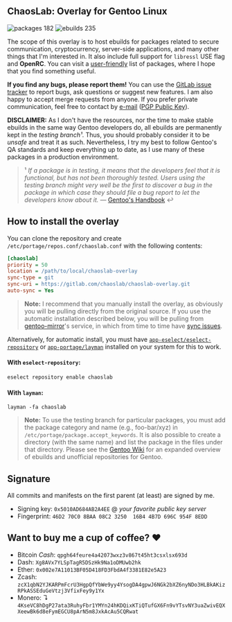 ChaosLab: Overlay for Gentoo Linux
----------------------------------

![packages 182](https://img.shields.io/badge/packages-182-blue.svg?style=flat-square)
![ebuilds 235](https://img.shields.io/badge/ebuilds-235-orange.svg?style=flat-square)

The scope of this overlay is to host ebuilds for packages related to secure communication,
cryptocurrency, server-side applications, and many other things that I'm interested in. It
also include full support for `libressl` USE flag and **OpenRC**. You can visit a
[user-friendly](LISTING.md) list of packages, where I hope that you find something useful.

**If you find any bugs, please report them!** You can use the
[GitLab issue tracker](https://gitlab.com/chaoslab/chaoslab-overlay/issues) to report bugs, ask
questions or suggest new features. I am also happy to accept merge requests from anyone. If you
prefer private communication, feel free to contact by [e-mail](overlay.xml#L9)
([PGP Public Key](#signature)).

**DISCLAIMER:** As I don't have the resources, nor the time to make stable ebuilds
in the same way Gentoo developers do, all ebuilds are permanently kept in the _testing
branch¹_. Thus, you should probably consider it to be _unsafe_ and treat it as such.
Nevertheless, I try my best to follow Gentoo's QA standards and keep everything up to date,
as I use many of these packages in a production environment.

> ¹ *If a package is in testing, it means that the developers feel that it is functional,
but has not been thoroughly tested. Users using the testing branch might very well be the
first to discover a bug in the package in which case they should file a bug report to let
the developers know about it.* —
[Gentoo's Handbook](https://wiki.gentoo.org/wiki/Handbook:AMD64/Full/Portage#Testing) ↩

## How to install the overlay
You can clone the repository and create `/etc/portage/repos.conf/chaoslab.conf` with the
following contents:

```ini
[chaoslab]
priority = 50
location = /path/to/local/chaoslab-overlay
sync-type = git
sync-uri = https://gitlab.com/chaoslab/chaoslab-overlay.git
auto-sync = Yes
```

> **Note:** I recommend that you manually install the overlay, as obviously you will be
pulling directly from the original source. If you use the automatic installation described
below, you will be pulling from [gentoo-mirror](https://github.com/gentoo-mirror)'s
service, in which from time to time have [sync issues](https://bugs.gentoo.org/653472).

Alternatively, for automatic install, you must have
[`app-eselect/eselect-repository`](https://packages.gentoo.org/packages/app-eselect/eselect-repository)
or [`app-portage/layman`](https://packages.gentoo.org/packages/app-portage/layman)
installed on your system for this to work.

#### With `eselect-repository`:
```
eselect repository enable chaoslab
```

#### With `layman`:
```
layman -fa chaoslab
```

> **Note:** To use the testing branch for particular packages, you must add the package
category and name (e.g., foo-bar/xyz) in `/etc/portage/package.accept_keywords`. It is
also possible to create a directory (with the same name) and list the package in the
files under that directory. Please see the [Gentoo Wiki](https://wiki.gentoo.org/wiki/Ebuild_repository)
for an expanded overview of ebuilds and unofficial repositories for Gentoo.

## Signature
All commits and manifests on the first parent (at least) are signed by me.
* Signing key: `0x5010AD684AB2A4EE` @ _your favorite public key server_
* Fingerprint: `46D2 70C0 8BAA 08C2 3250  16B4 4B7D 696C 954F 8EDD`

## Want to buy me a cup of coffee? ❤
* Bitcoin _Cash_: `qpgh64feure4a42073wxz3v867t45ht3csxlsx693d`
* Dash: `Xg8AVx7YLSpTagR5DSzHk9Na1oDMUwb2hk`
* Ether: `0x002e7A11013BF05D418FD3FbdA4f3381E82e5A23`
* Zcash: `zcX1qbN2YJKARPmFcrU3HgpQfYbWe9yy4YsogDA4gpwJ6NGk2bXZ6nyNDo3HLBkAKizRPkASSEduGeVtzj3VfixFey9y1Yx`
* Monero: ↴
`4KseVC8hDgP27ata3RuhyFbr1YMYn24hKDQixKTiQTufGX6Fn9vYTsvNY3uaZwivEQXXeewBk6d8eFymEGCU8pArN5m8JxkAcAu5CQRwat`

